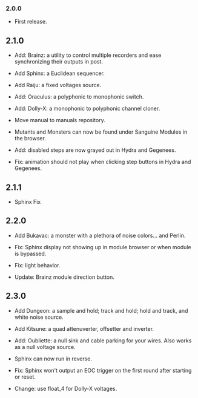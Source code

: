 ### 2.0.0
- First release.

## 2.1.0

- Add: Brainz: a utility to control multiple recorders and ease synchronizing their outputs in post.

- Add Sphinx: a Euclidean sequencer.

- Add Raiju: a fixed voltages source.

- Add: Oraculus: a polyphonic to monophonic switch.

- Add: Dolly-X: a monophonic to polyphonic channel cloner.

- Move manual to manuals repository.

- Mutants and Monsters can now be found under Sanguine Modules in the browser.

- Add: disabled steps are now grayed out in Hydra and Gegenees.

- Fix: animation should not play when clicking step buttons in Hydra and Gegenees.

## 2.1.1

- Sphinx Fix

## 2.2.0

- Add Bukavac: a monster with a plethora of noise colors... and Perlin.

- Fix: Sphinx display not showing up in module browser or when module is bypassed.

- Fix: light behavior.

- Update: Brainz module direction button.

## 2.3.0

- Add Dungeon: a sample and hold; track and hold; hold and track, and white noise source.

- Add Kitsune: a quad attenuverter, offsetter and inverter.

- Add: Oubliette: a null sink and cable parking for your wires. Also works as a null voltage source.

- Sphinx can now run in reverse.

- Fix: Sphinx won't output an EOC trigger on the first round after starting or reset.

- Change: use float_4 for Dolly-X voltages.